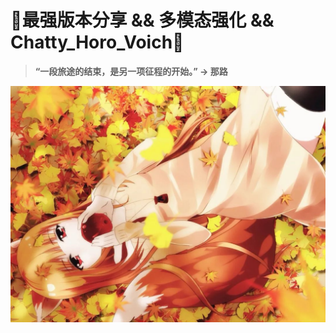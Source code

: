 # 🎯**最强版本分享 && 多模态强化 && Chatty_Horo_Voich**🎯
> **“一段旅途的结束，是另一项征程的开始。” -> 那路**

![alt text](src/pic/Bg-Pic-1.jpeg)

